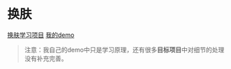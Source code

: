 # 换肤

[换肤学习项目](https://github.com/ximsfei/Android-skin-support)
[我的demo](https://gitee.com/wuxu54/wuxu_android_huanfu.git)

>注意：我自己的demo中只是学习原理，还有很多**目标项目**中对细节的处理没有补充完善。
